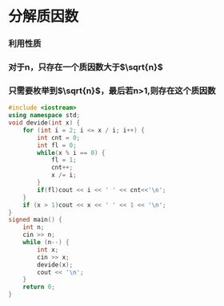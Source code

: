 # 分解质因数
### 利用性质
### 对于n，只存在一个质因数大于$\sqrt{n}$
### 只需要枚举到$\sqrt{n}$，最后若n>1,则存在这个质因数

```cpp
#include <iostream>
using namespace std;
void devide(int x) {
    for (int i = 2; i <= x / i; i++) {
        int cnt = 0;
        int fl = 0;
        while(x % i == 0) {
            fl = 1;
            cnt++;
            x /= i;
        }
        if(fl)cout << i << ' ' << cnt<<'\n';
    }
    if (x > 1)cout << x << ' ' << 1 << '\n';
}
signed main() {
    int n;
    cin >> n;
    while (n--) {
        int x;
        cin >> x;
        devide(x);
        cout << '\n';
    }
    return 0;
}

```